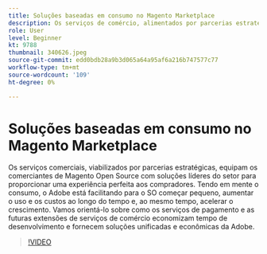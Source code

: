 ```yaml
---
title: Soluções baseadas em consumo no Magento Marketplace
description: Os serviços de comércio, alimentados por parcerias estratégicas, equipam os comerciantes de Magento Open Source com soluções líderes do setor para fornecer uma experiência perfeita para compradores... (as descrições devem ter entre 60 e 160 caracteres)
role: User
level: Beginner
kt: 9788
thumbnail: 340626.jpeg
source-git-commit: edd0bdb28a9b3d065a64a95af6a216b747577c77
workflow-type: tm+mt
source-wordcount: '109'
ht-degree: 0%

---
```


# Soluções baseadas em consumo no Magento Marketplace

Os serviços comerciais, viabilizados por parcerias estratégicas, equipam os comerciantes de Magento Open Source com soluções líderes do setor para proporcionar uma experiência perfeita aos compradores. Tendo em mente o consumo, o Adobe está facilitando para o SO começar pequeno, aumentar o uso e os custos ao longo do tempo e, ao mesmo tempo, acelerar o crescimento. Vamos orientá-lo sobre como os serviços de pagamento e as futuras extensões de serviços de comércio economizam tempo de desenvolvimento e fornecem soluções unificadas e econômicas da Adobe.

>[!VIDEO](https://video.tv.adobe.com/v/340626/?quality=12&learn=on)
